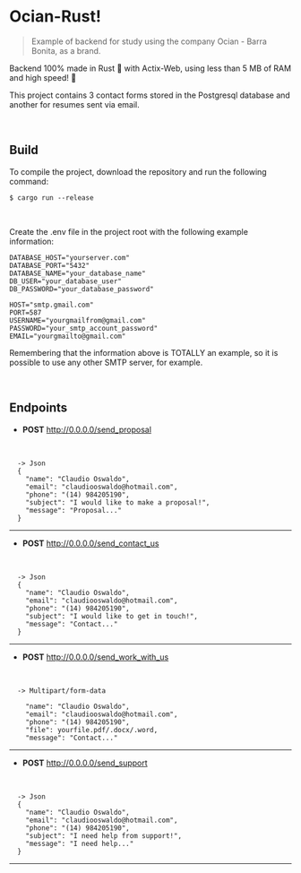 <h1>Ocian-Rust!</h1>

> <p>Example of backend for study using the company Ocian - Barra Bonita, as a brand.</p>

<p> Backend 100% made in Rust 🦀 with Actix-Web, using less than 5 MB of RAM and high speed! 🚀 </p>
<p>This project contains 3 contact forms stored in the Postgresql database and another for resumes sent via email.</p>
<br/>

<h2>Build</h2>
<p>To compile the project, download the repository and run the following command:</p>

    $ cargo run --release

<br/>
<p>Create the .env file in the project root with the following example information:</p>

    DATABASE_HOST="yourserver.com"
    DATABASE_PORT="5432"
    DATABASE_NAME="your_database_name"
    DB_USER="your_database_user"
    DB_PASSWORD="your_database_password"
    
    HOST="smtp.gmail.com"
    PORT=587
    USERNAME="yourgmailfrom@gmail.com"
    PASSWORD="your_smtp_account_password"
    EMAIL="yourgmailto@gmail.com"


<p>Remembering that the information above is TOTALLY an example, so it is possible to use any other SMTP server, for example.</p>
<br/>

<h2>Endpoints</h2>

- <b>POST</b> http://0.0.0.0/send_proposal
<br/>

      -> Json
      {
        "name": "Claudio Oswaldo",
        "email": "claudiooswaldo@hotmail.com",
        "phone": "(14) 984205190",
        "subject": "I would like to make a proposal!",
        "message": "Proposal..."
      }

---

- <b>POST</b> http://0.0.0.0/send_contact_us
<br/>

      -> Json
      {
        "name": "Claudio Oswaldo",
        "email": "claudiooswaldo@hotmail.com",
        "phone": "(14) 984205190",
        "subject": "I would like to get in touch!",
        "message": "Contact..."
      }

---

- <b>POST</b> http://0.0.0.0/send_work_with_us
<br/>

      -> Multipart/form-data
      
        "name": "Claudio Oswaldo",
        "email": "claudiooswaldo@hotmail.com",
        "phone": "(14) 984205190",
        "file": yourfile.pdf/.docx/.word,
        "message": "Contact..."
      

---

- <b>POST</b> http://0.0.0.0/send_support
<br/>

      -> Json
      {
        "name": "Claudio Oswaldo",
        "email": "claudiooswaldo@hotmail.com",
        "phone": "(14) 984205190",
        "subject": "I need help from support!",
        "message": "I need help..."
      }
      

---

